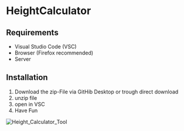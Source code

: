 # HeightCalculator
## Requirements
* Visual Studio Code (VSC)
* Browser (Firefox recommended)
* Server
## Installation
1. Download the zip-File via GitHib Desktop or trough direct download
2. unzip file
3. open in VSC 
4. Have Fun
 
![Height_Calculator_Tool](Height_calc.png)
